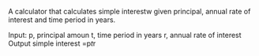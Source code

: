 A calculator that calculates simple interestw given principal, annual rate of interest and time period in years.

Input:
  p, principal amoun
  t, time period in years
  r, annual rate of interest
Output
  simple interest =p*t*r
